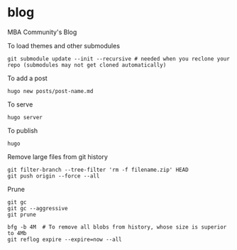 # blog
MBA Community's Blog


To load themes and other submodules

```
git submodule update --init --recursive # needed when you reclone your repo (submodules may not get cloned automatically)
```

To add a post
```
hugo new posts/post-name.md
```

To serve

```
hugo server
```

To publish
```
hugo
```

Remove large files from git history
```
git filter-branch --tree-filter 'rm -f filename.zip' HEAD
git push origin --force --all
```

Prune
```
git gc
git gc --aggressive
git prune

bfg -b 4M  # To remove all blobs from history, whose size is superior to 4Mb
git reflog expire --expire=now --all
```
